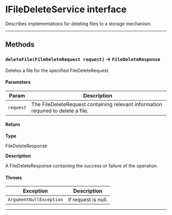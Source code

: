 # IFileDeleteService interface

Describes implementations for deleting files to a storage mechanism.

---
## Methods
### `deleteFile(FileDeleteRequest request)` → `FileDeleteResponse`

Deletes a file for the specified FileDeleteRequest.

#### Parameters
|Param|Description|
|-----|-----------|
|`request` |  The FileDeleteRequest containing relevant information required to delete a file. |

#### Return

**Type**

FileDeleteResponse

**Description**

A FileDeleteResponse containing the success or failure of the operation.

#### Throws
|Exception|Description|
|---------|-----------|
|`ArgumentNullException` |  if request is null. |

---
